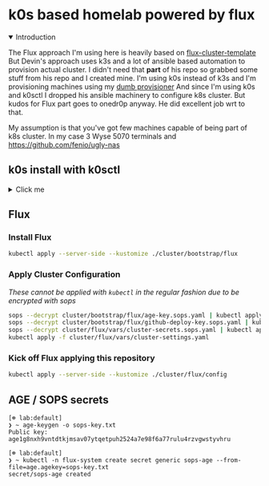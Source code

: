 # k0s based homelab powered by flux

<details open>
  <summary>Introduction</summary>

The Flux approach I'm using here is heavily based on [flux-cluster-template](https://github.com/onedr0p/flux-cluster-template)
But Devin's approach uses k3s and a lot of ansible based automation to provision actual cluster.
I didn't need that **part** of his repo so grabbed some stuff from his repo and I created mine.
I'm using k0s instead of k3s and I'm provisioning machines using my [dumb provisioner](https://github.com/fenio/dumb-provisioner)
And since I'm using k0s and k0sctl I dropped his ansible machinery to configure k8s cluster.
But kudos for Flux part goes to onedr0p anyway.
He did excellent job wrt to that.

</details>

My assumption is that you've got few machines capable of being part of k8s cluster.
In my case 3 Wyse 5070 terminals and https://github.com/fenio/ugly-nas


## k0s install with k0sctl

<details>
  <summary>Click me</summary>
  
```sh
❯ ~ cat k0sctl.yaml
apiVersion: k0sctl.k0sproject.io/v1beta1
kind: Cluster
metadata:
  name: lab
spec:
  hosts:
  - ssh:
      address: 10.10.20.99
      user: root
      port: 22
      keyPath: ~/.ssh/id_rsa
    role: controller
  - ssh:
      address: 10.10.20.101
      user: root
      port: 22
      keyPath: ~/.ssh/id_rsa
    role: worker
  - ssh:
      address: 10.10.20.102
      user: root
      port: 22
      keyPath: ~/.ssh/id_rsa
    role: worker
  - ssh:
      address: 10.10.20.103
      user: root
      port: 22
      keyPath: ~/.ssh/id_rsa
    role: worker
  k0s:
    version: 1.28.3+k0s.0
    dynamicConfig: false

❯ ~ k0sctl apply --config k0sctl.yaml

⠀⣿⣿⡇⠀⠀⢀⣴⣾⣿⠟⠁⢸⣿⣿⣿⣿⣿⣿⣿⡿⠛⠁⠀⢸⣿⣿⣿⣿⣿⣿⣿⣿⣿⣿⣿⠀█████████ █████████ ███
⠀⣿⣿⡇⣠⣶⣿⡿⠋⠀⠀⠀⢸⣿⡇⠀⠀⠀⣠⠀⠀⢀⣠⡆⢸⣿⣿⠀⠀⠀⠀⠀⠀⠀⠀⠀⠀███          ███    ███
⠀⣿⣿⣿⣿⣟⠋⠀⠀⠀⠀⠀⢸⣿⡇⠀⢰⣾⣿⠀⠀⣿⣿⡇⢸⣿⣿⣿⣿⣿⣿⣿⣿⣿⣿⣿⠀███          ███    ███
⠀⣿⣿⡏⠻⣿⣷⣤⡀⠀⠀⠀⠸⠛⠁⠀⠸⠋⠁⠀⠀⣿⣿⡇⠈⠉⠉⠉⠉⠉⠉⠉⠉⢹⣿⣿⠀███          ███    ███
⠀⣿⣿⡇⠀⠀⠙⢿⣿⣦⣀⠀⠀⠀⣠⣶⣶⣶⣶⣶⣶⣿⣿⡇⢰⣶⣶⣶⣶⣶⣶⣶⣶⣾⣿⣿⠀█████████    ███    ██████████
k0sctl v0.16.0 Copyright 2023, k0sctl authors.
Anonymized telemetry of usage will be sent to the authors.
By continuing to use k0sctl you agree to these terms:
https://k0sproject.io/licenses/eula
INFO ==> Running phase: Connect to hosts
INFO [ssh] 10.10.20.99:22: connected
INFO [ssh] 10.10.20.103:22: connected
INFO [ssh] 10.10.20.101:22: connected
INFO [ssh] 10.10.20.102:22: connected
INFO ==> Running phase: Detect host operating systems
INFO [ssh] 10.10.20.102:22: is running Debian GNU/Linux 12 (bookworm)
INFO [ssh] 10.10.20.99:22: is running Debian GNU/Linux 12 (bookworm)
INFO [ssh] 10.10.20.103:22: is running Debian GNU/Linux 12 (bookworm)
INFO [ssh] 10.10.20.101:22: is running Debian GNU/Linux 12 (bookworm)
INFO ==> Running phase: Acquire exclusive host lock
INFO ==> Running phase: Prepare hosts
INFO [ssh] 10.10.20.99:22: installing packages (curl)
INFO ==> Running phase: Gather host facts
INFO [ssh] 10.10.20.99:22: using master as hostname
INFO [ssh] 10.10.20.99:22: discovered ens3 as private interface
INFO [ssh] 10.10.20.103:22: using node3 as hostname
INFO [ssh] 10.10.20.102:22: using node2 as hostname
INFO [ssh] 10.10.20.101:22: using node1 as hostname
INFO [ssh] 10.10.20.101:22: discovered enp1s0 as private interface
INFO [ssh] 10.10.20.102:22: discovered enp1s0 as private interface
INFO [ssh] 10.10.20.103:22: discovered enp1s0 as private interface
INFO ==> Running phase: Validate hosts
INFO ==> Running phase: Gather k0s facts
INFO ==> Running phase: Validate facts
INFO ==> Running phase: Download k0s on hosts
INFO [ssh] 10.10.20.101:22: downloading k0s v1.28.3+k0s.0
INFO [ssh] 10.10.20.103:22: downloading k0s v1.28.3+k0s.0
INFO [ssh] 10.10.20.102:22: downloading k0s v1.28.3+k0s.0
INFO [ssh] 10.10.20.99:22: downloading k0s v1.28.3+k0s.0
INFO ==> Running phase: Install k0s binaries on hosts
INFO ==> Running phase: Configure k0s
WARN [ssh] 10.10.20.99:22: generating default configuration
INFO [ssh] 10.10.20.99:22: validating configuration
INFO [ssh] 10.10.20.99:22: configuration was changed, installing new configuration
INFO ==> Running phase: Initialize the k0s cluster
INFO [ssh] 10.10.20.99:22: installing k0s controller
INFO [ssh] 10.10.20.99:22: waiting for the k0s service to start
INFO [ssh] 10.10.20.99:22: waiting for kubernetes api to respond
INFO ==> Running phase: Install workers
INFO [ssh] 10.10.20.101:22: validating api connection to https://10.10.20.99:6443
INFO [ssh] 10.10.20.102:22: validating api connection to https://10.10.20.99:6443
INFO [ssh] 10.10.20.103:22: validating api connection to https://10.10.20.99:6443
INFO [ssh] 10.10.20.99:22: generating token
INFO [ssh] 10.10.20.101:22: writing join token
INFO [ssh] 10.10.20.102:22: writing join token
INFO [ssh] 10.10.20.103:22: writing join token
INFO [ssh] 10.10.20.102:22: installing k0s worker
INFO [ssh] 10.10.20.101:22: installing k0s worker
INFO [ssh] 10.10.20.103:22: installing k0s worker
INFO [ssh] 10.10.20.102:22: starting service
INFO [ssh] 10.10.20.101:22: starting service
INFO [ssh] 10.10.20.103:22: starting service
INFO [ssh] 10.10.20.102:22: waiting for node to become ready
INFO [ssh] 10.10.20.101:22: waiting for node to become ready
INFO [ssh] 10.10.20.103:22: waiting for node to become ready
INFO ==> Running phase: Release exclusive host lock
INFO ==> Running phase: Disconnect from hosts
INFO ==> Finished in 1m25s
INFO k0s cluster version v1.28.3+k0s.0 is now installed
```

```sh
[☸ lab:default]
❯ ~ kubectl get nodes
NAME    STATUS   ROLES    AGE     VERSION
node1   Ready    <none>   2d21h   v1.28.3+k0s
node2   Ready    <none>   2d21h   v1.28.3+k0s
node3   Ready    <none>   2d21h   v1.28.3+k0s
```
</details>

## Flux

### Install Flux

```sh
kubectl apply --server-side --kustomize ./cluster/bootstrap/flux
```

### Apply Cluster Configuration

_These cannot be applied with `kubectl` in the regular fashion due to be encrypted with sops_

```sh
sops --decrypt cluster/bootstrap/flux/age-key.sops.yaml | kubectl apply -f -
sops --decrypt cluster/bootstrap/flux/github-deploy-key.sops.yaml | kubectl apply -f -
sops --decrypt cluster/flux/vars/cluster-secrets.sops.yaml | kubectl apply -f -
kubectl apply -f cluster/flux/vars/cluster-settings.yaml
```

### Kick off Flux applying this repository

```sh
kubectl apply --server-side --kustomize ./cluster/flux/config
```


## AGE / SOPS secrets

```
[☸ lab:default]
❯ ~ age-keygen -o sops-key.txt
Public key: age1g8nxh9vntdtkjmsav07ytqetpuh2524a7e98f6a77rulu4rzvgwstyvhru

[☸ lab:default]
❯ ~ kubectl -n flux-system create secret generic sops-age --from-file=age.agekey=sops-key.txt
secret/sops-age created

```
